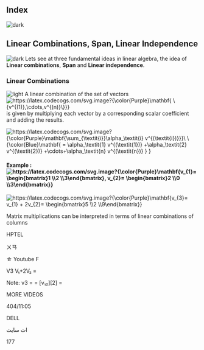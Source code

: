 ## Index
![dark](https://user-images.githubusercontent.com/12748752/132402918-976c6cc7-cc94-4267-9513-b3937504eb63.png)

## Linear Combinations, Span, Linear Independence
![dark](https://user-images.githubusercontent.com/12748752/132402918-976c6cc7-cc94-4267-9513-b3937504eb63.png)
Lets see at three fundamental ideas in linear algebra, the idea of **Linear combinations**, **Span** and **Linear independence**.

### Linear Combinations
![light](https://user-images.githubusercontent.com/12748752/132402912-1a2a215e-de2f-4536-b28e-e75197136af9.png)
A linear combination of the set of vectors <img src="https://latex.codecogs.com/svg.image?{\color{Purple}\mathbf{&space;\{v^{(1)},\cdots,v^{(n)}\}}}" title="https://latex.codecogs.com/svg.image?{\color{Purple}\mathbf{ \{v^{(1)},\cdots,v^{(n)}\}}}" align="center"/> is given by multiplying each vector by a corresponding scalar coefficient and adding the results.

<img src="https://latex.codecogs.com/svg.image?{\color{Purple}\mathbf{\sum_{\textit{i}}\alpha_\textit{i}&space;v^{(\textit{i})}}}\&space;\&space;&space;{\color{Blue}\mathbf{&space;=&space;\alpha_\textit{1}&space;v^{(\textit{1})}&space;&plus;\alpha_\textit{2}&space;v^{(\textit{2})}&space;&plus;\cdots&plus;\alpha_\textit{n}&space;v^{(\textit{n})}&space;}&space;}" title="https://latex.codecogs.com/svg.image?{\color{Purple}\mathbf{\sum_{\textit{i}}\alpha_\textit{i} v^{(\textit{i})}}}\ \ {\color{Blue}\mathbf{ = \alpha_\textit{1} v^{(\textit{1})} +\alpha_\textit{2} v^{(\textit{2})} +\cdots+\alpha_\textit{n} v^{(\textit{n})} } }" align="center"/>

#### Example : <img src="https://latex.codecogs.com/svg.image?{\color{Purple}\mathbf{v_{1}=&space;\begin{bmatrix}1&space;\\2&space;\\3\end{bmatrix},&space;v_{2}=&space;\begin{bmatrix}2&space;\\0&space;\\3\end{bmatrix}}" title="https://latex.codecogs.com/svg.image?{\color{Purple}\mathbf{v_{1}= \begin{bmatrix}1 \\2 \\3\end{bmatrix}, v_{2}= \begin{bmatrix}2 \\0 \\3\end{bmatrix}}" align="center"/>

<img src="https://latex.codecogs.com/svg.image?{\color{Purple}\mathbf{v_{3}=&space;v_{1}&space;&plus;&space;2v_{2}=&space;\begin{bmatrix}5&space;\\2&space;\\9\end{bmatrix}}" title="https://latex.codecogs.com/svg.image?{\color{Purple}\mathbf{v_{3}= v_{1} + 2v_{2}= \begin{bmatrix}5 \\2 \\9\end{bmatrix}}" align="center"/>


Matrix multiplications can be interpreted in terms of linear combinations of columns

HPTEL

ㄨㄢ

☆ Youtube F

V3 V₁+2V₂ =

Note: v3 = = [v₁₂][2] =

MORE VIDEOS

404/11:05

DELL

ات سایت

177
